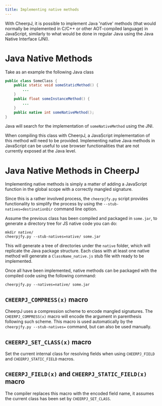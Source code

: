 ```yaml
---
title: Implementing native methods
---
```


With CheerpJ, it is possible to implement Java 'native' methods (that would normally be implemented in C/C++ or other AOT-compiled language) in JavaScript, similarly to what would be done in regular Java using the Java Native Interface (JNI).

# Java Native Methods

Take as an example the following Java class

```java
public class SomeClass {
    public static void someStaticMethod() {
        ...
    }
    public float someInstanceMethod() {
        ...
    }
    public native int someNativeMethod();
}
```

Java will search for the implementation of `someNativeMethod` using the JNI.

When compiling this class with CheerpJ, a JavaScript implementation of this method will need to be provided. Implementing native Java methods in JavaScript can be useful to use browser functionalities that are not currently exposed at the Java level.

# Java Native Methods in CheerpJ

Implementing native methods is simply a matter of adding a JavaScript function in the global scope with a correctly mangled signature.

Since this is a rather involved process, the `cheerpjfy.py` script provides functionality to simplify the process by using the `--stub-natives=destinationDir` command line option.

Assume the previous class has been compiled and packaged in `some.jar`, to generate a directory tree for JS native code you can do:

```
mkdir native/
cheerpjfy.py --stub-natives=native/ some.jar
```

This will generate a tree of directories under the `native` folder, which will replicate the Java package structure. Each class with at least one native method will generate a `ClassName_native.js` stub file with ready to be implemented.

Once all have been implemented, native methods can be packaged with the compiled code using the following command:

```
cheerpjfy.py --natives=native/ some.jar
```

## `CHEERPJ_COMPRESS(x)` macro

CheerpJ uses a compression scheme to encode mangled signatures. The `CHEERPJ_COMPRESS(x)` macro will encode the argument in parenthesis following such scheme. This macro is used automatically by the `cheerpjfy.py --stub-natives=` command, but can also be used manually.

## `CHEERPJ_SET_CLASS(x)` macro

Set the current internal class for resolving fields when using `CHEERPJ_FIELD` and `CHEERPJ_STATIC_FIELD` macros.

## `CHEERPJ_FIELD(x)` and `CHEERPJ_STATIC_FIELD(x)` macro

The compiler replaces this macro with the encoded field name, it assumes the current class has been set by `CHEERPJ_SET_CLASS`.
